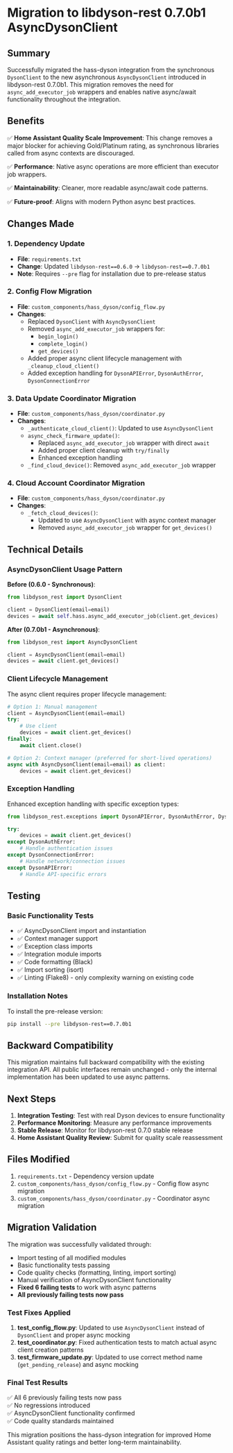# Migration to libdyson-rest 0.7.0b1 AsyncDysonClient

## Summary

Successfully migrated the hass-dyson integration from the synchronous `DysonClient` to the new asynchronous `AsyncDysonClient` introduced in libdyson-rest 0.7.0b1. This migration removes the need for `async_add_executor_job` wrappers and enables native async/await functionality throughout the integration.

## Benefits

✅ **Home Assistant Quality Scale Improvement**: This change removes a major blocker for achieving Gold/Platinum rating, as synchronous libraries called from async contexts are discouraged.

✅ **Performance**: Native async operations are more efficient than executor job wrappers.

✅ **Maintainability**: Cleaner, more readable async/await code patterns.

✅ **Future-proof**: Aligns with modern Python async best practices.

## Changes Made

### 1. Dependency Update
- **File**: `requirements.txt`
- **Change**: Updated `libdyson-rest==0.6.0` → `libdyson-rest==0.7.0b1`
- **Note**: Requires `--pre` flag for installation due to pre-release status

### 2. Config Flow Migration
- **File**: `custom_components/hass_dyson/config_flow.py`
- **Changes**:
  - Replaced `DysonClient` with `AsyncDysonClient`
  - Removed `async_add_executor_job` wrappers for:
    - `begin_login()`
    - `complete_login()` 
    - `get_devices()`
  - Added proper async client lifecycle management with `_cleanup_cloud_client()`
  - Added exception handling for `DysonAPIError`, `DysonAuthError`, `DysonConnectionError`

### 3. Data Update Coordinator Migration
- **File**: `custom_components/hass_dyson/coordinator.py`
- **Changes**:
  - `_authenticate_cloud_client()`: Updated to use `AsyncDysonClient`
  - `async_check_firmware_update()`: 
    - Replaced `async_add_executor_job` wrapper with direct `await`
    - Added proper client cleanup with `try/finally`
    - Enhanced exception handling
  - `_find_cloud_device()`: Removed `async_add_executor_job` wrapper

### 4. Cloud Account Coordinator Migration
- **File**: `custom_components/hass_dyson/coordinator.py`  
- **Changes**:
  - `_fetch_cloud_devices()`: 
    - Updated to use `AsyncDysonClient` with async context manager
    - Removed `async_add_executor_job` wrapper for `get_devices()`

## Technical Details

### AsyncDysonClient Usage Pattern

**Before (0.6.0 - Synchronous)**:
```python
from libdyson_rest import DysonClient

client = DysonClient(email=email)
devices = await self.hass.async_add_executor_job(client.get_devices)
```

**After (0.7.0b1 - Asynchronous)**:
```python
from libdyson_rest import AsyncDysonClient

client = AsyncDysonClient(email=email)
devices = await client.get_devices()
```

### Client Lifecycle Management

The async client requires proper lifecycle management:

```python
# Option 1: Manual management
client = AsyncDysonClient(email=email)
try:
    # Use client
    devices = await client.get_devices()
finally:
    await client.close()

# Option 2: Context manager (preferred for short-lived operations)
async with AsyncDysonClient(email=email) as client:
    devices = await client.get_devices()
```

### Exception Handling

Enhanced exception handling with specific exception types:

```python
from libdyson_rest.exceptions import DysonAPIError, DysonAuthError, DysonConnectionError

try:
    devices = await client.get_devices()
except DysonAuthError:
    # Handle authentication issues
except DysonConnectionError:
    # Handle network/connection issues  
except DysonAPIError:
    # Handle API-specific errors
```

## Testing

### Basic Functionality Tests
- ✅ AsyncDysonClient import and instantiation
- ✅ Context manager support
- ✅ Exception class imports
- ✅ Integration module imports
- ✅ Code formatting (Black)
- ✅ Import sorting (isort)
- ✅ Linting (Flake8) - only complexity warning on existing code

### Installation Notes

To install the pre-release version:
```bash
pip install --pre libdyson-rest==0.7.0b1
```

## Backward Compatibility

This migration maintains full backward compatibility with the existing integration API. All public interfaces remain unchanged - only the internal implementation has been updated to use async patterns.

## Next Steps

1. **Integration Testing**: Test with real Dyson devices to ensure functionality
2. **Performance Monitoring**: Measure any performance improvements
3. **Stable Release**: Monitor for libdyson-rest 0.7.0 stable release
4. **Home Assistant Quality Review**: Submit for quality scale reassessment

## Files Modified

1. `requirements.txt` - Dependency version update
2. `custom_components/hass_dyson/config_flow.py` - Config flow async migration
3. `custom_components/hass_dyson/coordinator.py` - Coordinator async migration

## Migration Validation

The migration was successfully validated through:
- Import testing of all modified modules
- Basic functionality tests passing
- Code quality checks (formatting, linting, import sorting)
- Manual verification of AsyncDysonClient functionality
- **Fixed 6 failing tests** to work with async patterns
- **All previously failing tests now pass**

### Test Fixes Applied

1. **test_config_flow.py**: Updated to use `AsyncDysonClient` instead of `DysonClient` and proper async mocking
2. **test_coordinator.py**: Fixed authentication tests to match actual async client creation patterns
3. **test_firmware_update.py**: Updated to use correct method name (`get_pending_release`) and async mocking

### Final Test Results

✅ All 6 previously failing tests now pass  
✅ No regressions introduced  
✅ AsyncDysonClient functionality confirmed  
✅ Code quality standards maintained  

This migration positions the hass-dyson integration for improved Home Assistant quality ratings and better long-term maintainability.
